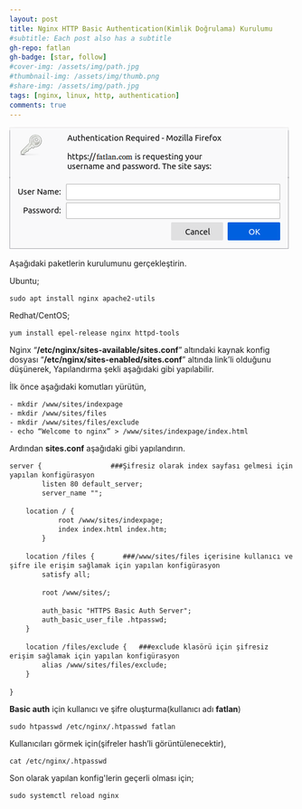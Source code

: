 ```yaml
---
layout: post
title: Nginx HTTP Basic Authentication(Kimlik Doğrulama) Kurulumu
#subtitle: Each post also has a subtitle
gh-repo: fatlan
gh-badge: [star, follow]
#cover-img: /assets/img/path.jpg
#thumbnail-img: /assets/img/thumb.png
#share-img: /assets/img/path.jpg
tags: [nginx, linux, http, authentication]
comments: true
---
```


![Crepe](/assets/img/http-auth-basic/http-basic-auth.png)

Aşağıdaki paketlerin kurulumunu gerçekleştirin.

Ubuntu;
~~~
sudo apt install nginx apache2-utils
~~~

Redhat/CentOS;
~~~
yum install epel-release nginx httpd-tools
~~~

Nginx “**/etc/nginx/sites-available/sites.conf**” altındaki kaynak konfig dosyası “**/etc/nginx/sites-enabled/sites.conf**” altında link’li olduğunu düşünerek, Yapılandırma şekli aşağıdaki gibi yapılabilir.

İlk önce aşağıdaki komutları yürütün,
```
- mkdir /www/sites/indexpage
- mkdir /www/sites/files
- mkdir /www/sites/files/exclude
- echo “Welcome to nginx” > /www/sites/indexpage/index.html
```

Ardından **sites.conf** aşağıdaki gibi yapılandırın.

~~~
server {			     ###Şifresiz olarak index sayfası gelmesi için yapılan konfigürasyon
        listen 80 default_server;
        server_name "";

	location / {
            root /www/sites/indexpage;
            index index.html index.htm;
        }

	location /files {		###/www/sites/files içerisine kullanıcı ve şifre ile erişim sağlamak için yapılan konfigürasyon
	    satisfy all;

	    root /www/sites/;

	    auth_basic "HTTPS Basic Auth Server";
	    auth_basic_user_file .htpasswd;
	}

	location /files/exclude { 	###exclude klasörü için şifresiz erişim sağlamak için yapılan konfigürasyon
	    alias /www/sites/files/exclude;
	}

}
~~~

**Basic auth** için kullanıcı ve şifre oluşturma(kullanıcı adı **fatlan**)
~~~
sudo htpasswd /etc/nginx/.htpasswd fatlan
~~~

 Kullanıcıları görmek için(şifreler hash’li görüntülenecektir),
~~~
cat /etc/nginx/.htpasswd
~~~

Son olarak yapılan konfig'lerin geçerli olması için;
~~~
sudo systemctl reload nginx
~~~
